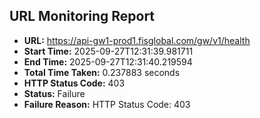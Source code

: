 ## URL Monitoring Report

- **URL:** https://api-gw1-prod1.fisglobal.com/gw/v1/health
- **Start Time:** 2025-09-27T12:31:39.981711
- **End Time:** 2025-09-27T12:31:40.219594
- **Total Time Taken:** 0.237883 seconds
- **HTTP Status Code:** 403
- **Status:** Failure
- **Failure Reason:** HTTP Status Code: 403
